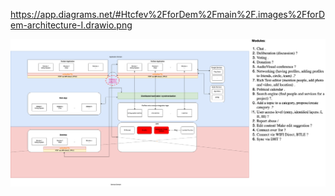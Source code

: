 https://app.diagrams.net/#Htcfev%2FforDem%2Fmain%2F.images%2FforDem-architecture-I.drawio.png

![Alt](./forDem-architecture-I.drawio.png)
